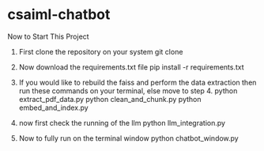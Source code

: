 # csaiml-chatbot

Now to Start This Project 

1. First clone the repository on your system
    git clone

2. Now download the requirements.txt file
   pip install -r requirements.txt

3. If you would like to rebuild the faiss and perform the data extraction then run these commands on your terminal, else move to step 4. 
     python extract_pdf_data.py
     python clean_and_chunk.py
     python embed_and_index.py

4. now first check the running of the llm
    python llm_integration.py

5. Now to fully run on the terminal window
     python chatbot_window.py
